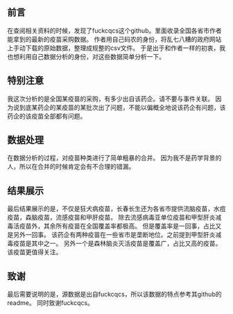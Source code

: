 ## 前言
在查阅相关资料的时候，发现了fuckcqcs这个github。里面收录全国各省市作者能拿到的最新的疫苗采购数据。
作者用自己码农的身份，将乱七八糟的政府网站上手动下载的原始数据，整理成规整的csv文件。
于是出于和作者一样的初衷，我也想利用自己数据分析的身份，对这些数据简单分析一下。

## 特别注意
我这次分析的是全国某疫苗的采购，有多少出自该药企。请不要与事件关联。
因为说到底某药企的某疫苗的某批次出了问题，不能以偏概全地说该药企有问题，该药企的该疫苗全部都有问题。

## 数据处理
在数据分析的过程，对疫苗种类进行了简单粗暴的合并。
因为我不是药学背景的人，所以在合并的时候肯定会有不合理的错漏。

## 结果展示
最后结果展示的是，不仅是狂犬病疫苗，长春长生还为各省市提供流脑疫苗，水痘疫苗，森脑疫苗，流感疫苗和甲肝疫苗。
除去流感病毒亚单位疫苗和甲型肝炎减毒活疫苗外，其余所有疫苗在全国覆盖率都极高。
但是覆盖率是一回事，占比又是另外一回事。
该药企有两种疫苗在一些省市是垄断地位。之前提到甲型肝炎减毒疫苗是其中之一。
另外一个是森林脑炎灭活疫苗是覆盖广，占比又高的疫苗。该疫苗更值得关注。

## 致谢
最后需要说明的是，源数据是出自fuckcqcs，所以该数据的特点参考其github的readme。
同时致谢fuckcqcs。
